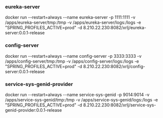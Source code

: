 ### eureka-server

docker run --restart=always --name eureka-server -p 1111:1111 -v /apps/eureka-server/tmp:/tmp -v /apps/eureka-server/logs:/logs -e "SPRING_PROFILES_ACTIVE=prod" -d 8.210.22.230:8082/xrlj/eureka-server:0.0.1-release

### config-server

docker run --restart=always --name config-server -p 3333:3333 -v /apps/config-server/tmp:/tmp -v /apps/config-server/logs:/logs -e "SPRING_PROFILES_ACTIVE=prod" -d 8.210.22.230:8082/xrlj/config-server:0.0.1-release

### service-sys-genid-provider

docker run --restart=always --name service-sys-genid -p 9014:9014 -v /apps/service-sys-genid/tmp:/tmp -v /apps/service-sys-genid/logs:/logs -e "SPRING_PROFILES_ACTIVE=prod" -d 8.210.22.230:8082/xrlj/service-sys-genid-provider:0.0.1-release
